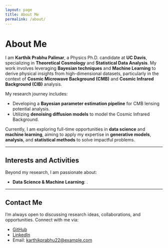 ```yaml
---
layout: page
title: About Me
permalink: /about/
---
```


# About Me

I am **Karthik Prabhu Palimar**, a Physics Ph.D. candidate at **UC Davis**, specializing in **Theoretical Cosmology** and **Statistical Data Analysis**. My work involves leveraging **Bayesian techniques** and **Machine Learning** to derive physical insights from high-dimensional datasets, particularly in the context of **Cosmic Microwave Background (CMB)** and **Cosmic Infrared Background (CIB)** analysis.

My research journey includes:
- Developing a **Bayesian parameter estimation pipeline** for CMB lensing potential analysis.
- Utilizing **denoising diffusion models** to model the Cosmic Infrared Background.

Currently, I am exploring full-time opportunities in **data science** and **machine learning**, aiming to apply my expertise in **generative models**, **analysis**, and **statistical methods** to solve impactful problems.

---

## Interests and Activities

Beyond my research, I am passionate about:
- **Data Science & Machine Learning**: .


---

## Contact Me

I’m always open to discussing research ideas, collaborations, and opportunities. Connect with me via:
- [GitHub](https://github.com/karthikprabhu22)
- [LinkedIn](https://www.linkedin.com/in/kprabhu22)
- Email: [karthikprabhu22@example.com](mailto:karthikprabhu22@gmail.com)


